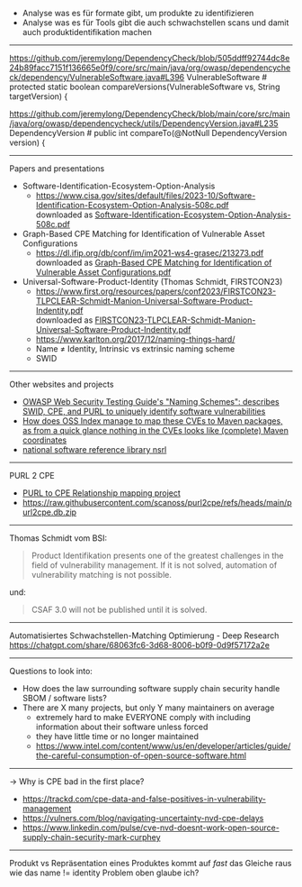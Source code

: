 - Analyse was es für formate gibt, um produkte zu identifizieren
- Analyse was es für Tools gibt die auch schwachstellen scans und damit auch produktidentifikation machen

---

https://github.com/jeremylong/DependencyCheck/blob/505ddff92744dc8e24b89facc7151f136665e0f9/core/src/main/java/org/owasp/dependencycheck/dependency/VulnerableSoftware.java#L396
VulnerableSoftware # protected static boolean compareVersions(VulnerableSoftware vs, String targetVersion) {

https://github.com/jeremylong/DependencyCheck/blob/main/core/src/main/java/org/owasp/dependencycheck/utils/DependencyVersion.java#L235
DependencyVersion # public int compareTo(@NotNull DependencyVersion version) {

---

Papers and presentations

- Software-Identification-Ecosystem-Option-Analysis
    - https://www.cisa.gov/sites/default/files/2023-10/Software-Identification-Ecosystem-Option-Analysis-508c.pdf  
      downloaded as
      [Software-Identification-Ecosystem-Option-Analysis-508c.pdf](documents/Software-Identification-Ecosystem-Option-Analysis-508c.pdf)
- Graph-Based CPE Matching for Identification of Vulnerable Asset Configurations
    - https://dl.ifip.org/db/conf/im/im2021-ws4-grasec/213273.pdf  
      downloaded as
      [Graph-Based CPE Matching for Identification of Vulnerable Asset Configurations.pdf](documents/Graph-Based%20CPE%20Matching%20for%20Identification%20of%20Vulnerable%20Asset%20Configurations.pdf)
- Universal-Software-Product-Identity (Thomas Schmidt, FIRSTCON23)
    - https://www.first.org/resources/papers/conf2023/FIRSTCON23-TLPCLEAR-Schmidt-Manion-Universal-Software-Product-Indentity.pdf  
      downloaded as
      [FIRSTCON23-TLPCLEAR-Schmidt-Manion-Universal-Software-Product-Indentity.pdf](documents/FIRSTCON23-TLPCLEAR-Schmidt-Manion-Universal-Software-Product-Indentity.pdf)
    - https://www.karlton.org/2017/12/naming-things-hard/
    - Name ≠ Identity, Intrinsic vs extrinsic naming scheme
    - SWID

---

Other websites and projects

- [OWASP Web Security Testing Guide's "Naming Schemes": describes SWID, CPE, and PURL to uniquely identify software vulnerabilities](https://owasp.org/www-project-web-security-testing-guide/latest/5-Reporting/02-Naming_Schemes)
- [How does OSS Index manage to map these CVEs to Maven packages, as from a quick glance nothing in the CVEs looks like (complete) Maven coordinates](https://github.com/aboutcode-org/vulnerablecode/issues/279#issuecomment-740439444)
- [national software reference library nsrl](https://www.nist.gov/itl/ssd/software-quality-group/national-software-reference-library-nsrl/nsrl-download/current-rds)

---

PURL 2 CPE

- [PURL to CPE Relationship mapping project](https://github.com/scanoss/purl2cpe)
- https://raw.githubusercontent.com/scanoss/purl2cpe/refs/heads/main/purl2cpe.db.zip

---

Thomas Schmidt vom BSI:

> Product Identifikation presents one of the greatest challenges in the field of vulnerability management.
> If it is not solved, automation of vulnerability matching is not possible.

und:

> CSAF 3.0 will not be published until it is solved.

---

Automatisiertes Schwachstellen-Matching Optimierung - Deep Research
https://chatgpt.com/share/68063fc6-3d68-8006-b0f9-0d9f57172a2e

---

Questions to look into:

- How does the law surrounding software supply chain security handle SBOM / software lists?
- There are X many projects, but only Y many maintainers on average
    - extremely hard to make EVERYONE comply with including information about their software unless forced
    - they have little time or no longer maintained
    - https://www.intel.com/content/www/us/en/developer/articles/guide/the-careful-consumption-of-open-source-software.html

---

→ Why is CPE bad in the first place?

- https://trackd.com/cpe-data-and-false-positives-in-vulnerability-management
- https://vulners.com/blog/navigating-uncertainty-nvd-cpe-delays
- https://www.linkedin.com/pulse/cve-nvd-doesnt-work-open-source-supply-chain-security-mark-curphey

---

Produkt vs Repräsentation eines Produktes
kommt auf _fast_ das Gleiche raus wie das name != identity Problem oben glaube ich?
